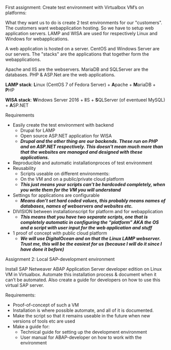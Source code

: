 

First assignment: Create test environment with Virtualbox VM’s on platforms:

What they want us to do is create 2 test environments for our "customers". The customers want webapplication hosting. So we have to setup web application servers. LAMP and WISA are used for respectively Linux and Windows for webapplications.

A web application is hosted on a server. CentOS and Windows Server are our servers. The "stacks" are the applications that together form the webapplications.

Apache and IIS are the webservers.
MariaDB and SQLServer are the databases.
PHP & ASP.Net are the web applications.

**LAMP stack**: **L**inux (CentOS 7 of Fedora Server) + **A**pache + **M**ariaDB + **P**HP

**WISA stack**: **W**indows Server 2016 + **I**IS + **S**QLServer (of eventueel MySQL) + **A**SP.NET

Requirements

 - Easily create the test environment with backend
	 -  Drupal for LAMP
	 - Open source ASP.NET application for WISA
	 - **_Drupal and the other thing are our backends. These run on PHP and on ASP.NET respectively. This doesn't mean much more than that the websites are managed and designed with these applications._**
 - Reproducible and automatic installationproces of test environment
 -  Reusability
	 - Scripts useable on different environments:
	 - On the VM and on a public/private cloud platform
	 - **_This just means your scripts can’t be hardcoded completely, when you write them for the VM you will understand_**
 -  Settings for applications are configurable
	 - **_Means don’t set hard coded values, this probably means names of databases, names of webservers and websites etc._**
 - DIVISION between installationscript for platform and for
   webapplication
   - **_This means that you have two separate scripts, one that is completely automatic in configuring the “platform” AKA the OS and a
   script with user input for the web application and stuff_**
  -  1 proof of concept with public cloud platform
	  -  **_We will use DigitalOcean and on that the Linux LAMP webserver. Trust me, this will be the easiest for us (because I will do it since
   I have done it before)_**

Assignment 2: Local SAP-development environment

Install SAP Netweaver ABAP Application Server developer edition on Linux VM in Virtualbox. Automate this installation process & document when it can’t be automated. Also create a guide for developers on how to use this virtual SAP server.

Requirements:

- Proof-of-concept of such a VM
- Installation is where possible automate, and all of it is documented.
- Make the script so that it remains useable in the future when new versions of tools etc are used
- Make a guide for:
	- Technical guide for setting up the development environment
	- User manual for ABAP-developer on how to work with the environment

<!--stackedit_data:
eyJoaXN0b3J5IjpbLTc5MjczMzEzM119
-->
